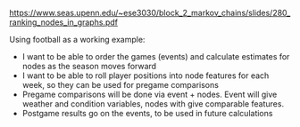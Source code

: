 https://www.seas.upenn.edu/~ese3030/block_2_markov_chains/slides/280_ranking_nodes_in_graphs.pdf

Using football as a working example:
- I want to be able to order the games (events) and calculate estimates for nodes as the season moves forward
- I want to be able to roll player positions into node features for each week, so they can be used for pregame comparisons
- Pregame comparisons will be done via event + nodes.  Event will give weather and condition variables, nodes with give comparable features.
- Postgame results go on the events, to be used in future calculations